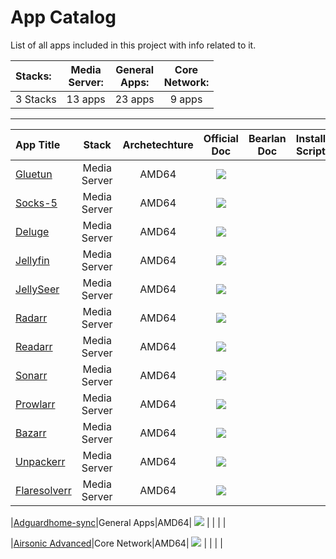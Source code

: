 # App Catalog

List of all apps included in this project with info related to it.

|**Stacks:**          |**Media<br>Server:**|**General<br>Apps:**|**Core<br>Network:**|
|:-------------------|:--------:|:--------:|:--------:|
| 3 Stacks | 13 apps | 23 apps | 9 apps |

---

|App Title|Stack|Archetechture|Official<br>Doc|Bearlan<br>Doc|Install Script|Youtube Video|
|:--------|:---:|:---:|:-------------:|:-------------:|:------------:|:-----------:|
|[Gluetun](https://github.com/qdm12/gluetun?tab=readme-ov-file#gluetun-vpn-client)|Media Server|AMD64| [![](../build/images/docs_icon.png)](https://github.com/qdm12/gluetun?tab=readme-ov-file#gluetun-vpn-client) |  |  |  |
|[Socks-5](https://github.com/serjs/socks5-server)|Media Server|AMD64| [![](../build/images/docs_icon.png)](https://github.com/qdm12/gluetun?tab=readme-ov-file#gluetun-vpn-client) |  |  |  |
|[Deluge](https://github.com/qdm12/gluetun?tab=readme-ov-file#gluetun-vpn-client)|Media Server|AMD64| [![](../build/images/docs_icon.png)](https://github.com/qdm12/gluetun?tab=readme-ov-file#gluetun-vpn-client) |  |  |  |
|[Jellyfin](https://github.com/qdm12/gluetun?tab=readme-ov-file#gluetun-vpn-client)|Media Server|AMD64| [![](../build/images/blue_doc_icon.png)](https://github.com/qdm12/gluetun?tab=readme-ov-file#gluetun-vpn-client) |  |  |  |
|[JellySeer](https://github.com/qdm12/gluetun?tab=readme-ov-file#gluetun-vpn-client)|Media Server|AMD64| [![](../build/images/docs_icon.png)](https://github.com/qdm12/gluetun?tab=readme-ov-file#gluetun-vpn-client) |  |  |  |
|[Radarr](https://github.com/qdm12/gluetun?tab=readme-ov-file#gluetun-vpn-client)|Media Server|AMD64| [![](../build/images/docs_icon.png)](https://github.com/qdm12/gluetun?tab=readme-ov-file#gluetun-vpn-client) |  |  |  |
|[Readarr](https://github.com/qdm12/gluetun?tab=readme-ov-file#gluetun-vpn-client)|Media Server|AMD64| [![](../build/images/docs_icon.png)](https://github.com/qdm12/gluetun?tab=readme-ov-file#gluetun-vpn-client) |  |  |  |
|[Sonarr](https://github.com/qdm12/gluetun?tab=readme-ov-file#gluetun-vpn-client)|Media Server|AMD64| [![](../build/images/docs_icon.png)](https://github.com/qdm12/gluetun?tab=readme-ov-file#gluetun-vpn-client) |  |  |  |
|[Prowlarr](https://github.com/qdm12/gluetun?tab=readme-ov-file#gluetun-vpn-client)|Media Server|AMD64| [![](../build/images/docs_icon.png)](https://github.com/qdm12/gluetun?tab=readme-ov-file#gluetun-vpn-client) |  |  |  |
|[Bazarr](https://github.com/qdm12/gluetun?tab=readme-ov-file#gluetun-vpn-client)|Media Server|AMD64| [![](../build/images/docs_icon.png)](https://github.com/qdm12/gluetun?tab=readme-ov-file#gluetun-vpn-client) |  |  |  |
|[Unpackerr](https://github.com/qdm12/gluetun?tab=readme-ov-file#gluetun-vpn-client)|Media Server|AMD64| [![](../build/images/docs_icon.png)](https://github.com/qdm12/gluetun?tab=readme-ov-file#gluetun-vpn-client) |  |  |  |
|[Flaresolverr](https://github.com/qdm12/gluetun?tab=readme-ov-file#gluetun-vpn-client)|Media Server|AMD64| [![](../build/images/docs_icon.png)](https://github.com/qdm12/gluetun?tab=readme-ov-file#gluetun-vpn-client) |  |  |  |


|[Adguardhome-sync](https://adguard.com/en/adguard-home/overview.html)|General Apps|AMD64| [![](../build/images/docs_icon.png)](https://github.com/linuxserver/docker-adguardhome-sync#usage) |  |  |  |







|[Airsonic Advanced](https://github.com/airsonic-advanced/airsonic-advanced)|Core Network|AMD64| [![](../build/images/docs_icon.png)](https://github.com/linuxserver/docker-airsonic-advanced) |  |  |  |
